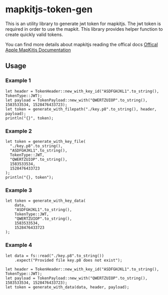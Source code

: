 # mapkitjs-token-gen
This is an utility library to generate jwt token for mapkitjs. The jwt token is required in order to use the mapkit. 
This library provides helper function to create quickly valid tokens.

You can find more details about mapkitjs reading the offical docs
[Offical Apple MapKitjs Documentation](https://developer.apple.com/documentation/mapkitjs)

## Usage

### Example 1
```
let header = TokenHeader::new_with_key_id("ASDFGHJKL1".to_string(), TokenType::JWT);
let payload = TokenPayload::new_with("QWERTZUIOP".to_string(), 1583533534, 1528476433723);
let token = generate_with_filepath("./key.p8".to_string(), header, payload);
println("{}", token);
```

### Example 2
```
let token = generate_with_key_file(
  "./key.p8".to_string(),
  "ASDFGHJKL1".to_string(),
  TokenType::JWT,
  "QWERTZUIOP".to_string(),
  1583533534,
  1528476433723
);
println("{}, token");
```

### Example 3
```
let token = generate_with_key_data(
    data,
    "ASDFGHJKL1".to_string(),
    TokenType::JWT,
    "QWERTZUIOP".to_string(),
    1583533534,
    1528476433723
);
```

### Example 4
```
let data = fs::read("./key.p8".to_string())
    .expect("Provided file key.p8 does not exist");

let header = TokenHeader::new_with_key_id("ASDFGHJKL1".to_string(), TokenType::JWT);
let payload = TokenPayload::new_with("QWERTZUIOP".to_string(), 1583533534, 1528476433723);
let token = generate_with_data(data, header, payload);
```

